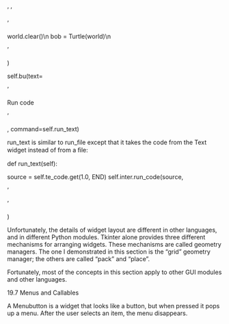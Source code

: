 ’ ’

’

world.clear()\n bob = Turtle(world)\n

’

)

self.bu(text=

’

Run code

’

, command=self.run_text)

run_text is similar to run_file except that it takes the code from the Text widget instead of from a ﬁle:

def run_text(self):

source = self.te_code.get(1.0, END) self.inter.run_code(source,

’

<user-provided code>

’

)

Unfortunately, the details of widget layout are different in other languages, and in different Python modules. Tkinter alone provides three different mechanisms for arranging widgets. These mechanisms are called geometry managers. The one I demonstrated in this section is the “grid” geometry manager; the others are called “pack” and “place”.

Fortunately, most of the concepts in this section apply to other GUI modules and other languages.

19.7 Menus and Callables

A Menubutton is a widget that looks like a button, but when pressed it pops up a menu. After the user selects an item, the menu disappears.